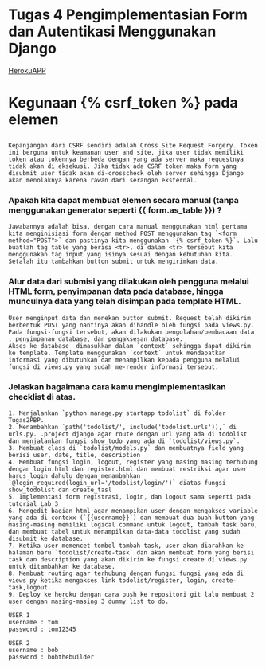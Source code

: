 # Tugas 4 Pengimplementasian Form dan Autentikasi Menggunakan Django

[HerokuAPP](https://django-tugaspbp2raspati.herokuapp.com/todolist/)

# Kegunaan {% csrf_token %} pada elemen <form>

    Kepanjangan dari CSRF sendiri adalah Cross Site Request Forgery. Token ini berguna untuk keamanan user and site, jika user tidak memiliki token atau tokennya berbeda dengan yang ada server maka requestnya tidak akan di eksekusi. Jika tidak ada CSRF token maka form yang disubmit user tidak akan di-crosscheck oleh server sehingga Django akan menolaknya karena rawan dari serangan eksternal.

### Apakah kita dapat membuat elemen <form> secara manual (tanpa menggunakan generator seperti {{ form.as_table }}) ?

    Jawabannya adalah bisa, dengan cara manual menggunakan html pertama kita menginisiasi form dengan method POST menggunakan tag `<form method="POST">` dan pastinya kita menggunakan `{% csrf_token %}`. Lalu buatlah tag table yang berisi <tr>, di dalam <tr> tersebut kita menggunakan tag input yang isinya sesuai dengan kebutuhan kita. Setalah itu tambahkan button submit untuk mengirimkan data.

### Alur data dari submisi yang dilakukan oleh pengguna melalui HTML form, penyimpanan data pada database, hingga munculnya data yang telah disimpan pada template HTML.

    User menginput data dan menekan button submit. Request telah dikirim berbentuk POST yang nantinya akan dihandle oleh fungsi pada views.py. Pada fungsi-fungsi tersebut, akan dilakukan pengolahan/pembacaan data , penyimpanan database, dan pengaksesan database. 
    Akses ke database  dimasukkan dalam `context` sehingga dapat dikirim ke template. Template menggunakan `context` untuk mendapatkan informasi yang dibutuhkan dan menampilkan kepada pengguna melalui fungsi di views.py yang sudah me-render informasi tersebut.

### Jelaskan bagaimana cara kamu mengimplementasikan checklist di atas.

    1. Menjalankan `python manage.py startapp todolist` di folder Tugas2PBP.
    2. Menambahkan `path('todolist/', include('todolist.urls')),` di urls.py. .project django agar route dengan url yang ada di todolist dan menjalankan fungsi show_todo yang ada di `todolist/views.py`.
    3. Membuat class di `todolist/models.py` dan membuatnya field yang berisi user, date, title, description
    4. Membuat fungsi login, logout, register yang masing masing terhubung dengan login.html dan register.html dan membuat restriksi agar user harus login dahulu dengan menambahkan `@login_required(login_url='/todolist/login/')` diatas fungsi show_todolist dan create_tasl
    5. Implementasi form registrasi, login, dan logout sama seperti pada tutorial Lab 3
    6. Mengedit bagian html agar menampikan user dengan mengakses variable yang ada di contexx (`{{username}}`) dan membuat dua buah button yang masing-masing memiliki logical command untuk logout, tambah task baru, dan membuat tabel untuk menampilkan data-data todolist yang sudah disubmit ke database.
    7. Ketika user memencet tombol tambah task, user akan diarahkan ke halaman baru `todolist/create-task` dan akan membuat form yang berisi task dan description yang akan dikirim ke fungsi create di views.py untuk ditambahkan ke database.
    8. Membuat routing agar terhubung dengan fungsi fungsi yang ada di views py ketika mengakses link todolist/register, login, create-task,logout.
    9. Deploy ke heroku dengan cara push ke repositori git lalu membuat 2 user dengan masing-masing 3 dummy list to do.

    USER 1
    username : tom
    password : tom12345

    USER 2
    username : bob
    password : bobthebuilder
